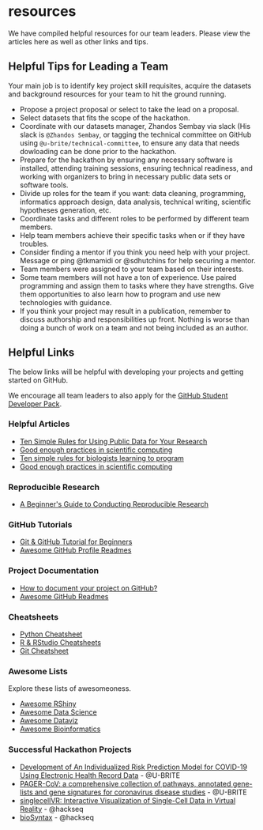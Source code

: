 # resources

We have compiled helpful resources for our team leaders. Please view the articles here as well as other links and tips.

## Helpful Tips for Leading a Team

Your main job is to identify key project skill requisites, acquire the datasets and background resources for your team to hit the ground running.

- Propose a project proposal or select to take the lead on a proposal.
- Select datasets that fits the scope of the hackathon.
- Coordinate with our datasets manager, Zhandos Sembay via slack (His slack is `@Zhandos Sembay`, or tagging the technical committee on GitHub using `@u-brite/technical-committee`, to ensure any data that needs dowloading can be done prior to the hackathon.
- Prepare for the hackathon by ensuring any necessary software is installed, attending training sessions, ensuring technical readiness, and working with organizers to bring in necessary public data sets or software tools.
- Divide up roles for the team if you want: data cleaning, programming, informatics approach design, data analysis, technical writing, scientific hypotheses generation, etc.
- Coordinate tasks and different roles to be performed by different team members.
- Help team members achieve their specific tasks when or if they have troubles.
- Consider finding a mentor if you think you need help with your project. Message or ping @tkmamidi or @sdhutchins for help securing a mentor.
- Team members were assigned to your team based on their interests.
- Some team members will not have a ton of experience. Use paired programming and assign them to tasks where they have strengths. Give them opportunities to also learn how to program and use new technologies with guidance.
- If you think your project may result in a publication, remember to discuss authorship and responsibilities up front. Nothing is worse than doing a bunch of work on a team and not being included as an author.

## Helpful Links

The below links will be helpful with developing your projects and getting started on GitHub. 

We encourage all team leaders to also apply for the [GitHub Student Developer Pack](https://education.github.com/students).

### Helpful Articles

- [Ten Simple Rules for Using Public Data for Your Research](https://github.com/u-brite/team-leaders-2022/blob/main/resources/ten-simple-rules-for-using-public-data-for-your-research.pdf.pdf)
- [Good enough practices in scientific computing](https://github.com/u-brite/team-leaders-2022/blob/main/resources/good-enough-practices-in-scientific-computing.pdf)
- [Ten simple rules for biologists learning to program](https://journals.plos.org/ploscompbiol/article?id=10.1371/journal.pcbi.1005871)
- [Good enough practices in scientific computing](https://journals.plos.org/ploscompbiol/article?id=10.1371/journal.pcbi.1005510)

### Reproducible Research

- [A Beginner's Guide to Conducting Reproducible Research
](https://esajournals.onlinelibrary.wiley.com/doi/10.1002/bes2.1801)

### GitHub Tutorials

- [Git & GitHub Tutorial for Beginners](https://product.hubspot.com/blog/git-and-github-tutorial-for-beginners)
- [Awesome GitHub Profile Readmes](https://github.com/abhisheknaiidu/awesome-github-profile-readme)

### Project Documentation

- [How to document your project on GitHub?](https://taimoorsattar.com/blogs/document-your-repository-in-github)
- [Awesome GitHub Readmes](https://github.com/matiassingers/awesome-readme)

### Cheatsheets
 
 - [Python Cheatsheet](https://s3.amazonaws.com/assets.datacamp.com/blog_assets/PythonForDataScience.pdf)
 - [R & RStudio Cheatsheets](https://www.rstudio.com/resources/cheatsheets/)
 - [Git Cheatsheet](https://education.github.com/git-cheat-sheet-education.pdf)

 ### Awesome Lists

 Explore these lists of awesomeoness.

 - [Awesome RShiny](https://grabear.github.io/awesome-rshiny/)  
 - [Awesome Data Science](https://awesomerank.github.io/lists/bulutyazilim/awesome-datascience.html)  
 - [Awesome Dataviz](https://github.com/javierluraschi/awesome-dataviz)  
 - [Awesome Bioinformatics](https://github.com/danielecook/Awesome-Bioinformatics)
 
### Successful Hackathon Projects

 - [Development of An Individualized Risk Prediction Model for COVID-19 Using Electronic Health Record Data](https://www.frontiersin.org/articles/10.3389/fdata.2021.675882/full) - @U-BRITE  
 - [PAGER-CoV: a comprehensive collection of pathways, annotated gene-lists and gene signatures for coronavirus disease studies](https://academic.oup.com/nar/article/49/D1/D589/6007666?login=true) - @U-BRITE  
 - [singlecellVR: Interactive Visualization of Single-Cell Data in Virtual Reality](https://www.frontiersin.org/articles/10.3389/fgene.2021.764170/full?field=&id=764170&journalName=Frontiers_in_Genetics&utm_campaign=Email_publication&utm_content=T1_11.5e1_author&utm_medium=Email&utm_source=Email_to_authors_) - @hackseq  
 - [bioSyntax](https://bmcbioinformatics.biomedcentral.com/articles/10.1186/s12859-018-2315-y) - @hackseq
 
